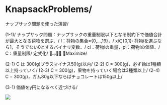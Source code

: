 # KnapsackProblems/
ナップサック問題を使った演習/

(1-1)/
ナップサック問題：ナップサックの重量制限以下となる制約下で価値合計が最大となる荷物を選ぶ．/
I：荷物の集合={0,...,19}，/
xi∈{0,1}: 荷物iを選ぶなら1，そうでない0とするバイナリ変数．/
ci：荷物iの重量，pi：荷物iの価値．/
C：重量制限/
定式化/
௜ݔ௜݌ ෍Maximize/


(2-1) C は 300(g)プラスマイナス50(g)以内/
(2-2) C = 300(g)，必ず飴は1種類以上持っていく/
(2-3) C = 300(g)，果物を持っていく場合は3種類以上/
(2-4) C = 300(g)，ガム80g以下ならばチョコレートは150g以上/

(3-1) 価値をy円になるべく近づける/

<img src="https://latex.codecogs.com/gif.latex?\sum_{i}^{}">
